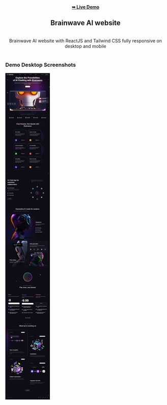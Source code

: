 <div align="center">
<a href="https://"><strong>➥ Live Demo</strong></a>
<br/>


<h2 align="center">Brainwave AI website</h2>

 <br/>
Brainwave AI website with ReactJS and Tailwind CSS fully responsive on desktop and mobile

</div>

<br />

### Demo Desktop Screenshots

![Brainwave AI website Desktop Demo](./readme-image//Screenshot-brainwave-destop.png "Desktop Demo")




